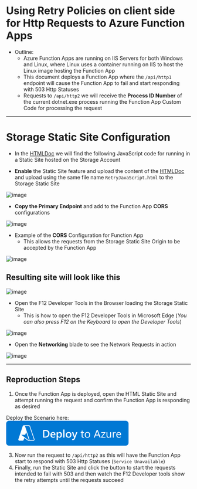 # Using Retry Policies on client side for Http Requests to Azure Function Apps

- Outline:
  - Azure Function Apps are running on IIS Servers for both Windows and Linux, where Linux uses a container running on IIS to host the Linux image hosting the Function App
  - This document deploys a Function App where the `/api/http1` endpoint will cause the Function App to fail and start responding with 503 Http Statuses
  - Requests to `/api/http2` we will receive the **Process ID Number** of the current dotnet.exe process running the Function App Custom Code for processing the request


---

# Storage Static Site Configuration

- In the [HTMLDoc](https://github.com/macavall/L300-RetryFunctionScenario/tree/master/HtmlDoc) we will find the following JavaScript code for running in a Static Site hosted on the Storage Account

- **Enable** the Static Site feature and upload the content of the [HTMLDoc](https://github.com/macavall/L300-RetryFunctionScenario/tree/master/HtmlDoc) and upload using the same file name `RetryJavaScript.html` to the Storage Static Site

![image](https://github.com/macavall/L300-RetryFunctionScenario/assets/43223084/3ff85191-894c-4766-b74f-6557d7fc50d9)

- **Copy the Primary Endpoint** and add to the Function App **CORS** configurations

![image](https://github.com/macavall/L300-RetryFunctionScenario/assets/43223084/a6a8f8f0-e58d-484e-8bb7-15278bf8c46a)

- Example of the **CORS** Configuration for Function App
  - This allows the requests from the Storage Static Site Origin to be accepted by the Function App

![image](https://github.com/macavall/L300-RetryFunctionScenario/assets/43223084/571f85a6-478d-4d23-bfe0-6fbccbc40e4d)

## Resulting site will look like this

![image](https://github.com/macavall/L300-RetryFunctionScenario/assets/43223084/de79291e-7eb0-429e-9697-6da4fd36ed32)

- Open the F12 Developer Tools in the Browser loading the Storage Static Site
  - This is how to open the F12 Developer Tools in Microsoft Edge (_You can also press F12 on the Keyboard to open the Developer Tools_)

![image](https://github.com/macavall/L300-RetryFunctionScenario/assets/43223084/21ae9b62-79f5-4c4e-a564-d0a55af4d314)

- Open the **Networking** blade to see the Network Requests in action

![image](https://github.com/macavall/L300-RetryFunctionScenario/assets/43223084/35318b0e-335e-42a7-88de-05f7b56ea671)

---

## Reproduction Steps

1. Once the Function App is deployed, open the HTML Static Site and attempt running the request and confirm the Function App is responding as desired

Deploy the Scenario here: [![Deploy To Azure](https://raw.githubusercontent.com/Azure/azure-quickstart-templates/master/1-CONTRIBUTION-GUIDE/images/deploytoazure.svg?sanitize=true)](https://portal.azure.com/#create/Microsoft.Template/uri/https%3A%2F%2Fraw.githubusercontent.com%2Fmacavall%2FL300-RetryFunctionScenario%2Fmaster%2Fazuredeploy.json)

3. Now run the request to `/api/http2` as this will have the Function App start to respond with 503 Http Statuses (`Service Unavailable`)
4. Finally, run the Static Site and click the button to start the requests intended to fail with 503 and then watch the F12 Developer tools show the retry attempts until the requests succeed
